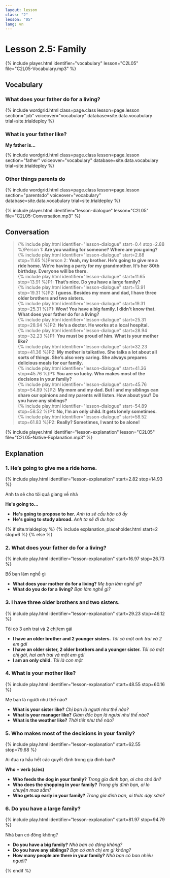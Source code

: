 ```yaml
---
layout: lesson
class: "2"
lesson: "05"
lang: vn
---
```


# Lesson 2.5: Family

{% include player.html identifier="vocabulary" lesson="C2L05" file="C2L05-Vocabulary.mp3" %}





## Vocabulary

### What does your father do for a living?


{% include wordgrid.html 
		class=page.class 
		lesson=page.lesson 
		section="job"
		voiceover="vocabulary"
		database=site.data.vocabulary 
		trial=site.trialdeploy %}



### What is your father like?

**My father is...**

{% include wordgrid.html 
		class=page.class 
		lesson=page.lesson 
		section="father"
		voiceover="vocabulary"
		database=site.data.vocabulary 
		trial=site.trialdeploy %}


### Other things parents do

{% include wordgrid.html 
		class=page.class 
		lesson=page.lesson 
		section="parentsdo"
		voiceover="vocabulary"
		database=site.data.vocabulary 
		trial=site.trialdeploy %}



{% include player.html identifier="lesson-dialogue" lesson="C2L05" file="C2L05-Conversation.mp3" %}
## Conversation



> {% include play.html identifier="lesson-dialogue" start=0.4 stop=2.88 %}Person 1: **Are you waiting for someone? Where are you going?**  
> {% include play.html identifier="lesson-dialogue" start=2.88 stop=11.65 %}Person 2: **Yeah, my brother. He’s going to give me a ride home. We’re having a party for my grandmother. It’s her 80th birthday. Everyone will be there.**  
> {% include play.html identifier="lesson-dialogue" start=11.65 stop=13.91 %}P1: **That’s nice. Do you have a large family?**  
> {% include play.html identifier="lesson-dialogue" start=13.91 stop=19.31 %}P2: **I guess. Besides my mom and dad, I have three older brothers and two sisters.**  
> {% include play.html identifier="lesson-dialogue" start=19.31 stop=25.31 %}P1: **Wow! You have a big family. I didn’t know that. What does your father do for a living?**  
> {% include play.html identifier="lesson-dialogue" start=25.31 stop=28.94 %}P2: **He’s a doctor. He works at a local hospital.**  
> {% include play.html identifier="lesson-dialogue" start=28.94 stop=32.23 %}P1: **You must be proud of him. What is your mother like?**  
> {% include play.html identifier="lesson-dialogue" start=32.23 stop=41.36 %}P2: **My mother is talkative. She talks a lot about all sorts of things. She’s also very caring. She always prepares delicious meals for our family.**  
> {% include play.html identifier="lesson-dialogue" start=41.36 stop=45.76 %}P1: **You are so lucky. Who makes most of the decisions in your family?**  
> {% include play.html identifier="lesson-dialogue" start=45.76 stop=54.89 %}P2: **My mom and my dad. But I and my siblings can share our opinions and my parents will listen. How about you? Do you have any siblings?**  
> {% include play.html identifier="lesson-dialogue" start=54.89 stop=58.52 %}P1: **No, I’m an only child. It gets lonely sometimes.**  
> {% include play.html identifier="lesson-dialogue" start=58.52 stop=61.83 %}P2: **Really? Sometimes, I want to be alone!**  


{% include player.html identifier="lesson-explanation" lesson="C2L05" file="C2L05-Native-Explanation.mp3" %}
## Explanation

### 1. He’s going to give me a ride home.
{% include play.html identifier="lesson-explanation" start=2.82 stop=14.93 %}

Anh ta sẽ cho tôi quá giang về nhà 

**He's going to...**

- **He's going to propose to her.** *Anh ta sẽ cầu hôn cô ấy*
- **He's going to study abroad.** *Anh ta sẽ đi du học*

{% if site.trialdeploy %}
	{% include explanation_placeholder.html start=2 stop=6 %}
	{% else %}





### 2. What does your father do for a living?
{% include play.html identifier="lesson-explanation" start=16.97 stop=26.73 %}

Bố bạn làm nghề gì

- **What does your mother do for a living?** *Mẹ bạn làm nghề gì?*
- **What do you do for a living?** *Bạn làm nghề gì?*

### 3. I have three older brothers and two sisters.
{% include play.html identifier="lesson-explanation" start=29.23 stop=46.12 %}

Tôi có 3 anh trai và 2 chị/em gái

- **I have an older brother and 2 younger sisters.** *Tôi có một anh trai và 2 em gái*
- **I have an older sister, 2 older brothers and a younger sister.** *Tôi có một chị gái, hai anh trai và một em gái*
- **I am an only child.** *Tôi là con một*


### 4.  What is your mother like?
{% include play.html identifier="lesson-explanation" start=48.55 stop=60.16 %}

Mẹ bạn là người như thế nào?
 - **What is your sister like?** *Chị bạn là ngươi như thế nào?*
 - **What is your manager like?** *Giám đốc bạn là ngươi như thế nào?*
 - **What is the weather like?** *Thời tiết như thế nào?*

### 5.  Who makes most of the decisions in your family?
{% include play.html identifier="lesson-explanation" start=62.55 stop=79.68 %}

Ai đưa ra hầu hết các quyết định trong gia đình bạn?

**Who + verb (s/es)**

- **Who feeds the dog in your family?** *Trong gia đình bạn, ai cho chó ăn?*
- **Who does the shopping in your family?** *Trong gia đình bạn, ai lo chuyện mua sắm?*
- **Who gets up early in your family?** *Trong gia đình bạn, ai thức dạy sớm?*

### 6.  Do you have a large family?
{% include play.html identifier="lesson-explanation" start=81.97 stop=94.79 %}

Nhà bạn có đông không?

- **Do you have a big family?** *Nhà bạn có đông không?*
- **Do you have any siblings?** *Bạn có anh chị em gì không?*
- **How many people are there in your family?** *Nhà bạn có bao nhiêu người?*

{% endif %}